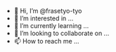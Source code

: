 - 👋 Hi, I’m @frasetyo-tyo
- 👀 I’m interested in ...
- 🌱 I’m currently learning ...
- 💞️ I’m looking to collaborate on ...
- 📫 How to reach me ...

<!---
frasetyo-tyo/frasetyo-tyo is a ✨ special ✨ repository because its `README.md` (this file) appears on your GitHub profile.
You can click the Preview link to take a look at your changes.
--->
